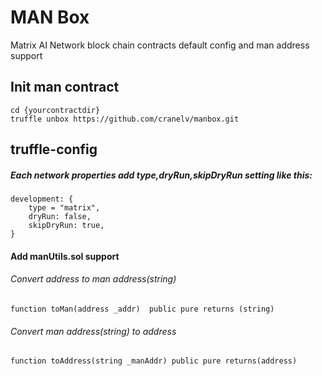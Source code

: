 # MAN Box

Matrix AI Network block chain contracts default config and man address support
## Init man contract
    cd {yourcontractdir}
    truffle unbox https://github.com/cranelv/manbox.git
## truffle-config
##### Each network properties add type,dryRun,skipDryRun setting like this:
    development: {
        type = "matrix",
        dryRun: false,
        skipDryRun: true,
    }
#### Add manUtils.sol support
###### Convert address to man address(string)
    function toMan(address _addr)  public pure returns (string)
###### Convert man address(string) to address
    function toAddress(string _manAddr) public pure returns(address)

